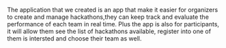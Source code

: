 The application that we created is an app that make it easier for organizers to create and manage hackathons,they can keep track and evaluate the performance of each team in real time. Plus the app is also for participants, it will allow them see the list of hackathons available, register into one of them is intersted and choose their team as well.
